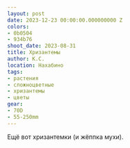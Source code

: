 ```yaml
---
layout: post
date: 2023-12-23 00:00:00.000000000 Z
colors:
- 0b0504
- 934b76
shoot_date: 2023-08-31
title: Хризантемы
author: К.С.
location: Нахабино
tags:
- растения
- сложноцветные
- хризантемы
- цветы
gear:
- 70D
- 55-250mm
---
```

Ещё вот хризантемки (и жёппка мухи).

